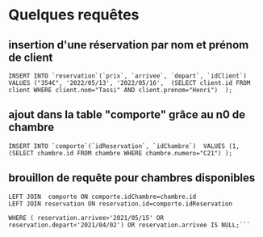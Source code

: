 # Quelques requêtes 

## insertion d'une réservation par nom et prénom de client
```INSERT INTO `reservation`(`prix`, `arrivee`, `depart`, `idClient`) 
VALUES ("354€", '2022/05/13', '2022/05/16', 
(SELECT client.id FROM client WHERE client.nom="Tassi" AND client.prenom="Henri") 
);```

## ajout dans la table "comporte" grâce au n0 de chambre
```INSERT INTO `comporte`(`idReservation`, `idChambre`) 
VALUES (1, (SELECT chambre.id FROM chambre WHERE chambre.numero="C21") );```

## brouillon de requête pour chambres disponibles
```SELECT * FROM chambre
LEFT JOIN  comporte ON comporte.idChambre=chambre.id
LEFT JOIN reservation ON reservation.id=comporte.idReservation

WHERE ( reservation.arrivee>'2021/05/15' OR reservation.depart<'2021/04/02') OR reservation.arrivee IS NULL;```
